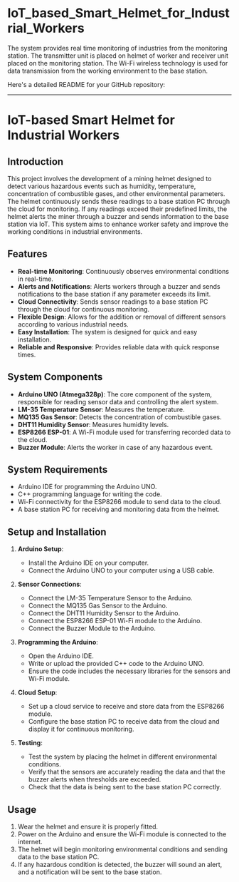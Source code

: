 # IoT_based_Smart_Helmet_for_Industrial_Workers
The system provides real time monitoring of industries from the monitoring station. The transmitter unit is placed on helmet of worker and receiver unit placed on the monitoring station. The Wi-Fi wireless technology is used for data transmission from the working environment to the base station.

Here's a detailed README for your GitHub repository:

---

# IoT-based Smart Helmet for Industrial Workers

## Introduction
This project involves the development of a mining helmet designed to detect various hazardous events such as humidity, temperature, concentration of combustible gases, and other environmental parameters. The helmet continuously sends these readings to a base station PC through the cloud for monitoring. If any readings exceed their predefined limits, the helmet alerts the miner through a buzzer and sends information to the base station via IoT. This system aims to enhance worker safety and improve the working conditions in industrial environments.

## Features
- **Real-time Monitoring**: Continuously observes environmental conditions in real-time.
- **Alerts and Notifications**: Alerts workers through a buzzer and sends notifications to the base station if any parameter exceeds its limit.
- **Cloud Connectivity**: Sends sensor readings to a base station PC through the cloud for continuous monitoring.
- **Flexible Design**: Allows for the addition or removal of different sensors according to various industrial needs.
- **Easy Installation**: The system is designed for quick and easy installation.
- **Reliable and Responsive**: Provides reliable data with quick response times.

## System Components
- **Arduino UNO (Atmega328p)**: The core component of the system, responsible for reading sensor data and controlling the alert system.
- **LM-35 Temperature Sensor**: Measures the temperature.
- **MQ135 Gas Sensor**: Detects the concentration of combustible gases.
- **DHT11 Humidity Sensor**: Measures humidity levels.
- **ESP8266 ESP-01**: A Wi-Fi module used for transferring recorded data to the cloud.
- **Buzzer Module**: Alerts the worker in case of any hazardous event.

## System Requirements
- Arduino IDE for programming the Arduino UNO.
- C++ programming language for writing the code.
- Wi-Fi connectivity for the ESP8266 module to send data to the cloud.
- A base station PC for receiving and monitoring data from the helmet.

## Setup and Installation
1. **Arduino Setup**:
    - Install the Arduino IDE on your computer.
    - Connect the Arduino UNO to your computer using a USB cable.

2. **Sensor Connections**:
    - Connect the LM-35 Temperature Sensor to the Arduino.
    - Connect the MQ135 Gas Sensor to the Arduino.
    - Connect the DHT11 Humidity Sensor to the Arduino.
    - Connect the ESP8266 ESP-01 Wi-Fi module to the Arduino.
    - Connect the Buzzer Module to the Arduino.

3. **Programming the Arduino**:
    - Open the Arduino IDE.
    - Write or upload the provided C++ code to the Arduino UNO.
    - Ensure the code includes the necessary libraries for the sensors and Wi-Fi module.

4. **Cloud Setup**:
    - Set up a cloud service to receive and store data from the ESP8266 module.
    - Configure the base station PC to receive data from the cloud and display it for continuous monitoring.

5. **Testing**:
    - Test the system by placing the helmet in different environmental conditions.
    - Verify that the sensors are accurately reading the data and that the buzzer alerts when thresholds are exceeded.
    - Check that the data is being sent to the base station PC correctly.

## Usage
1. Wear the helmet and ensure it is properly fitted.
2. Power on the Arduino and ensure the Wi-Fi module is connected to the internet.
3. The helmet will begin monitoring environmental conditions and sending data to the base station PC.
4. If any hazardous condition is detected, the buzzer will sound an alert, and a notification will be sent to the base station.

